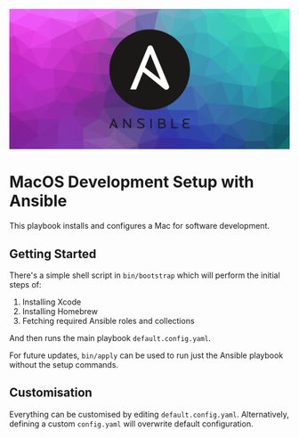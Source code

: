 ![image](assets/ansible.webp)
# MacOS Development Setup with Ansible

This playbook installs and configures a Mac for software development.

## Getting Started

There's a simple shell script in `bin/bootstrap` which will perform the initial steps of:

1. Installing Xcode
2. Installing Homebrew
3. Fetching required Ansible roles and collections

And then runs the main playbook `default.config.yaml`.

For future updates, `bin/apply` can be used to run just the Ansible playbook without the setup commands.

## Customisation

Everything can be customised by editing `default.config.yaml`. Alternatively, defining a custom `config.yaml` will overwrite default configuration.
